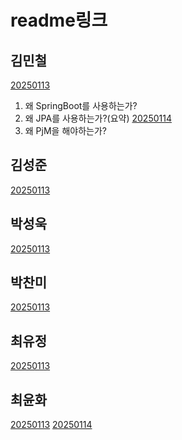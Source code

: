 # readme링크

## 김민철
[20250113](김민철/readme.md#20250113)
1. 왜 SpringBoot를 사용하는가?
2. 왜 JPA를 사용하는가?(요약)
[20250114](김민철/readme.md#20250114)
1. 왜 PjM을 해야하는가?

## 김성준
[20250113](김성준/readme.md#2025.1.13.)

## 박성욱
[20250113](박성욱/readme.md#20250113)

## 박찬미
[20250113](박찬미/readme.md#2025.1.13.)

## 최유정
[20250113](최유정/readme.md#20250113)

## 최윤화
[20250113](최윤화/readme.md#20250113)
[20250114](최윤화/readme.md#20250114)
